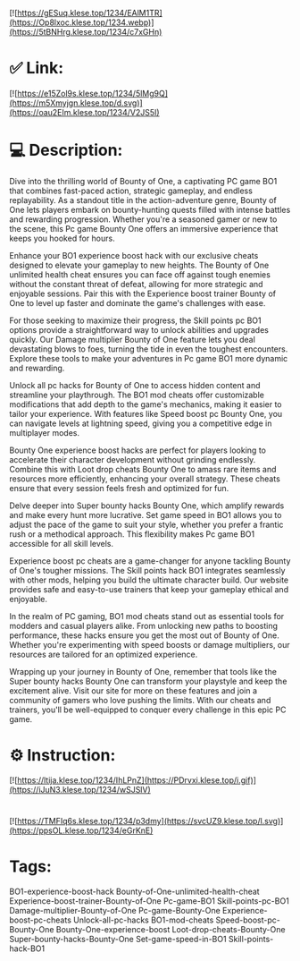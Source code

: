 [![https://gESuq.klese.top/1234/EAlM1TR](https://Op8lxoc.klese.top/1234.webp)](https://5tBNHrg.klese.top/1234/c7xGHn)
# ✅ Link:
[![https://e15Zol9s.klese.top/1234/5lMg9Q](https://m5Xmyjgn.klese.top/d.svg)](https://oau2EIm.klese.top/1234/V2JS5I)
# 💻 Description:
Dive into the thrilling world of Bounty of One, a captivating PC game BO1 that combines fast-paced action, strategic gameplay, and endless replayability. As a standout title in the action-adventure genre, Bounty of One lets players embark on bounty-hunting quests filled with intense battles and rewarding progression. Whether you're a seasoned gamer or new to the scene, this Pc game Bounty One offers an immersive experience that keeps you hooked for hours.



Enhance your BO1 experience boost hack with our exclusive cheats designed to elevate your gameplay to new heights. The Bounty of One unlimited health cheat ensures you can face off against tough enemies without the constant threat of defeat, allowing for more strategic and enjoyable sessions. Pair this with the Experience boost trainer Bounty of One to level up faster and dominate the game's challenges with ease.



For those seeking to maximize their progress, the Skill points pc BO1 options provide a straightforward way to unlock abilities and upgrades quickly. Our Damage multiplier Bounty of One feature lets you deal devastating blows to foes, turning the tide in even the toughest encounters. Explore these tools to make your adventures in Pc game BO1 more dynamic and rewarding.



Unlock all pc hacks for Bounty of One to access hidden content and streamline your playthrough. The BO1 mod cheats offer customizable modifications that add depth to the game's mechanics, making it easier to tailor your experience. With features like Speed boost pc Bounty One, you can navigate levels at lightning speed, giving you a competitive edge in multiplayer modes.



Bounty One experience boost hacks are perfect for players looking to accelerate their character development without grinding endlessly. Combine this with Loot drop cheats Bounty One to amass rare items and resources more efficiently, enhancing your overall strategy. These cheats ensure that every session feels fresh and optimized for fun.



Delve deeper into Super bounty hacks Bounty One, which amplify rewards and make every hunt more lucrative. Set game speed in BO1 allows you to adjust the pace of the game to suit your style, whether you prefer a frantic rush or a methodical approach. This flexibility makes Pc game BO1 accessible for all skill levels.



Experience boost pc cheats are a game-changer for anyone tackling Bounty of One's tougher missions. The Skill points hack BO1 integrates seamlessly with other mods, helping you build the ultimate character build. Our website provides safe and easy-to-use trainers that keep your gameplay ethical and enjoyable.



In the realm of PC gaming, BO1 mod cheats stand out as essential tools for modders and casual players alike. From unlocking new paths to boosting performance, these hacks ensure you get the most out of Bounty of One. Whether you're experimenting with speed boosts or damage multipliers, our resources are tailored for an optimized experience.



Wrapping up your journey in Bounty of One, remember that tools like the Super bounty hacks Bounty One can transform your playstyle and keep the excitement alive. Visit our site for more on these features and join a community of gamers who love pushing the limits. With our cheats and trainers, you'll be well-equipped to conquer every challenge in this epic PC game.

# ⚙️ Instruction:
[![https://ltija.klese.top/1234/IhLPnZ](https://PDrvxi.klese.top/i.gif)](https://iJuN3.klese.top/1234/wSJSlV)
#
[![https://TMFIq6s.klese.top/1234/p3dmy](https://svcUZ9.klese.top/l.svg)](https://ppsOL.klese.top/1234/eGrKnE)
# Tags:
BO1-experience-boost-hack Bounty-of-One-unlimited-health-cheat Experience-boost-trainer-Bounty-of-One Pc-game-BO1 Skill-points-pc-BO1 Damage-multiplier-Bounty-of-One Pc-game-Bounty-One Experience-boost-pc-cheats Unlock-all-pc-hacks BO1-mod-cheats Speed-boost-pc-Bounty-One Bounty-One-experience-boost Loot-drop-cheats-Bounty-One Super-bounty-hacks-Bounty-One Set-game-speed-in-BO1 Skill-points-hack-BO1






